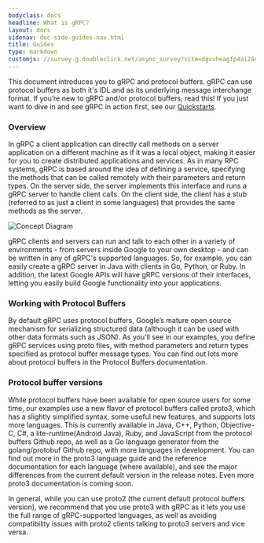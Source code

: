 ```yaml
---
bodyclass: docs
headline: What is gRPC?
layout: docs
sidenav: doc-side-guides-nav.html
title: Guides
type: markdown
customjs: //survey.g.doubleclick.net/async_survey?site=dgxvheagfp4ai24o6y2ammm5fe
---
```


This document introduces you to gRPC and protocol buffers. gRPC can use
protocol buffers as both it's IDL and as its underlying message 
interchange format. If you’re new to gRPC and/or protocol buffers, read this!
If you just want to dive in and see gRPC in action first,
see our [Quickstarts](../quickstart).


<div id="toc" class="toc mobile-toc"></div>

### Overview
In gRPC a client application can directly call methods on a server application on a different machine as if it was a local object, making it easier for you to create distributed applications and services. As in many RPC systems, gRPC is based around the idea of defining a service, specifying the methods that can be called remotely with their parameters and return types. On the server side, the server implements this interface and runs a gRPC server to handle client calls. On the client side, the client has a stub (referred to as just a client in some languages) that provides the same methods as the server.

![Concept Diagram]({{site.baseurl}}/img/landing-2.svg)

gRPC clients and servers can run and talk to each other in a variety of environments - from servers inside Google to your own desktop - and can be written in any of gRPC's supported languages. So, for example, you can easily create a gRPC server in Java with clients in Go, Python, or Ruby. In addition, the latest Google APIs will have gRPC versions of their interfaces, letting you easily build Google functionality into your applications.

### Working with Protocol Buffers
By default gRPC uses protocol buffers, Google’s mature open source mechanism for serializing structured data (although it can be used with other data formats such as JSON). As you'll see in our examples, you define gRPC services using proto files, with method parameters and return types specified as protocol buffer message types. You can find out lots more about protocol buffers in the Protocol Buffers documentation.


### Protocol buffer versions
While protocol buffers have been available for open source users for some time, our examples use a new flavor of protocol buffers called proto3, which has a slightly simplified syntax, some useful new features, and supports lots more languages. This is currently available in Java, C++, Python, Objective-C, C#, a lite-runtime(Android Java), Ruby, and JavaScript from the protocol buffers Github repo, as well as a Go language generator from the golang/protobuf Github repo, with more languages in development. You can find out more in the proto3 language guide and the reference documentation for each language (where available), and see the major differences from the current default version in the release notes. Even more proto3 documentation is coming soon.

In general, while you can use proto2 (the current default protocol buffers version), we recommend that you use proto3 with gRPC as it lets you use the full range of gRPC-supported languages, as well as avoiding compatibility issues with proto2 clients talking to proto3 servers and vice versa.

